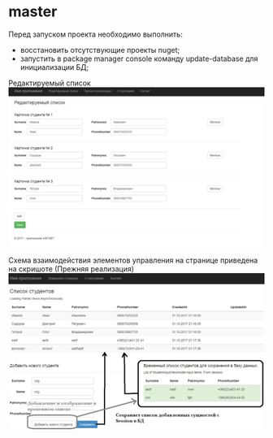 # master
Перед запуском проекта необходимо выполнить:
- восстановить отсутствующие проекты nuget;
- запустить в package manager console команду update-database для инициализации БД;

Редактируемый список
![Alt text](/saprojScr2.JPG?raw=true "Скриншот редактируемого списка")

Схема взаимодействия элементов управления на странице приведена на скришоте (Прежняя реализация)
![Alt text](/SaProjectScreen.jpg?raw=true "Скриншот тестовой страницы, на которой реализовано задание")

